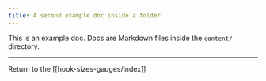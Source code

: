 ```yaml
---
title: A second example doc inside a folder
---
```

This is an example doc. Docs are Markdown files inside the `content/` directory.

---

Return to the [[hook-sizes-gauges/index]]